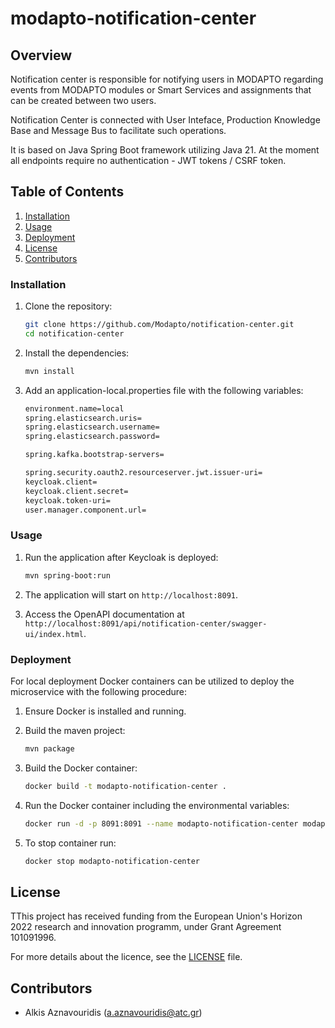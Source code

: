 # modapto-notification-center

## Overview

Notification center is responsible for notifying users in MODAPTO regarding events from MODAPTO modules or Smart Services and assignments that can be created between two users.

Notification Center is connected with User Inteface, Production Knowledge Base and Message Bus to facilitate such operations.

It is based on Java Spring Boot framework utilizing Java 21. At the moment all endpoints require no authentication - JWT tokens / CSRF token.

## Table of Contents

1. [Installation](#installation)
2. [Usage](#usage)
3. [Deployment](#deployment)
4. [License](#license)
5. [Contributors](#contributors)

### Installation

1. Clone the repository:

    ```sh
    git clone https://github.com/Modapto/notification-center.git
    cd notification-center
    ```

2. Install the dependencies:

    ```sh
    mvn install
    ```

3. Add an application-local.properties file with the following variables:

    ```sh
    environment.name=local
    spring.elasticsearch.uris=
    spring.elasticsearch.username=
    spring.elasticsearch.password=

    spring.kafka.bootstrap-servers=

    spring.security.oauth2.resourceserver.jwt.issuer-uri=
    keycloak.client=
    keycloak.client.secret=
    keycloak.token-uri=
    user.manager.component.url=
    ```

### Usage

1. Run the application after Keycloak is deployed:

    ```sh
    mvn spring-boot:run
    ```

2. The application will start on `http://localhost:8091`.

3. Access the OpenAPI documentation at `http://localhost:8091/api/notification-center/swagger-ui/index.html`.

### Deployment

For local deployment Docker containers can be utilized to deploy the microservice with the following procedure:

1. Ensure Docker is installed and running.

2. Build the maven project:

    ```sh
    mvn package
    ```

3. Build the Docker container:

    ```sh
    docker build -t modapto-notification-center .
    ```

4. Run the Docker container including the environmental variables:

    ```sh
    docker run -d -p 8091:8091 --name modapto-notification-center modapto-notification-center
    ```

5. To stop container run:

    ```sh
   docker stop modapto-notification-center
    ```

## License

TThis project has received funding from the European Union's Horizon 2022 research and innovation programm, under Grant Agreement 101091996.

For more details about the licence, see the [LICENSE](LICENSE) file.

## Contributors

- Alkis Aznavouridis (<a.aznavouridis@atc.gr>)
